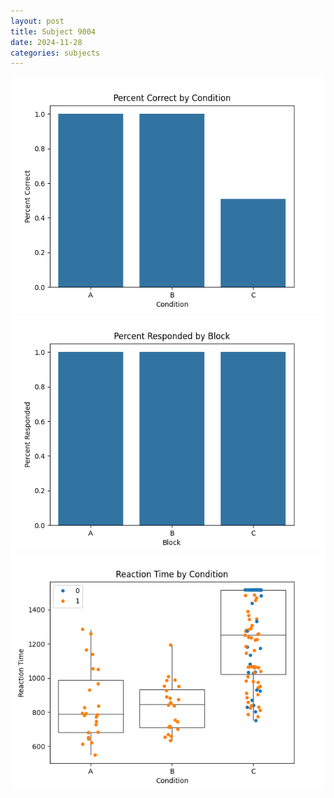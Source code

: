 ```yaml
---
layout: post
title: Subject 9004
date: 2024-11-28
categories: subjects
---
```


![](data/9004/run-31/9004_ATS_percent_correct.png)
![](data/9004/run-31/9004_ATS_percent_responded.png)
![](data/9004/run-31/9004_ATS_rt.png)
